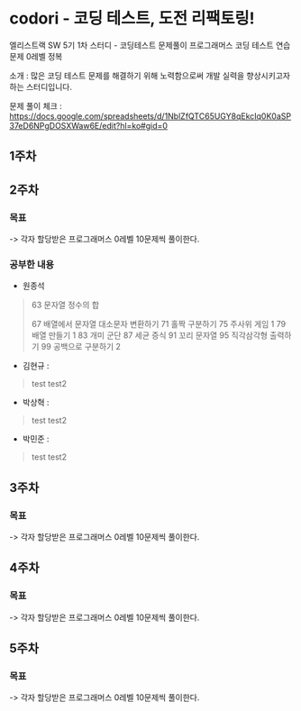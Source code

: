 # codori - **코**딩 테스트, **도**전 **리**팩토링!
엘리스트랙 SW 5기 1차 스터디 - 코딩테스트 문제풀이
프로그래머스 코딩 테스트 연습문제 0레벨 정복

소개 : 많은 코딩 테스트 문제를 해결하기 위해 노력함으로써 개발 실력을 향상시키고자 하는 스터디입니다.

문제 풀이 체크 : https://docs.google.com/spreadsheets/d/1NblZfQTC65UGY8qEkcIq0K0aSP37eD6NPgDOSXWaw6E/edit?hl=ko#gid=0

## 1주차

## 2주차
### 목표
-> 각자 할당받은 프로그래머스 0레벨 10문제씩 풀이한다.
### 공부한 내용
- 원종석
> 63	문자열 정수의 합
> 
> 67	배열에서 문자열 대소문자 변환하기
> 71	홀짝 구분하기
> 75	주사위 게임 1
> 79	배열 만들기 1
> 83	개미 군단
> 87	세균 증식
> 91	꼬리 문자열
> 95	직각삼각형 출력하기
> 99	공백으로 구분하기 2

- 김현규 :
> test
> test2

- 박상혁 : 
> test
> test2

- 박민준 : 
> test
> test2

## 3주차
### 목표
-> 각자 할당받은 프로그래머스 0레벨 10문제씩 풀이한다.

## 4주차
### 목표
-> 각자 할당받은 프로그래머스 0레벨 10문제씩 풀이한다.

## 5주차
### 목표
-> 각자 할당받은 프로그래머스 0레벨 10문제씩 풀이한다.
